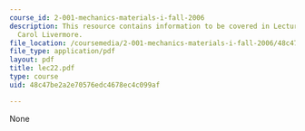 ```yaml
---
course_id: 2-001-mechanics-materials-i-fall-2006
description: This resource contains information to be covered in Lecture 22 by Prof.
  Carol Livermore.
file_location: /coursemedia/2-001-mechanics-materials-i-fall-2006/48c47be2a2e70576edc4678ec4c099af_lec22.pdf
file_type: application/pdf
layout: pdf
title: lec22.pdf
type: course
uid: 48c47be2a2e70576edc4678ec4c099af

---
```

None
